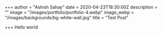 +++
author = "Ashish Sahay"
date = 2020-04-23T18:30:00Z
description = ""
image = "/images/portfolio/portfolio-4.webp"
image_webp = "/images/backgrounds/bg-white-wall.jpg"
title = "Test Post"

+++
Hello world
